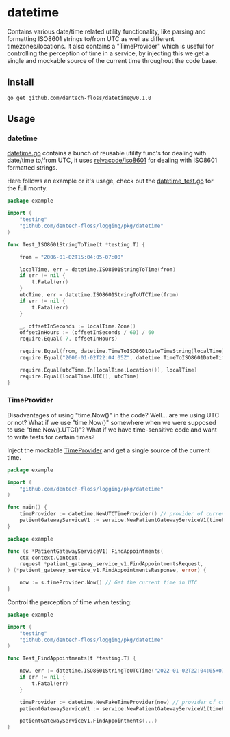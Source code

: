 # datetime

Contains various date/time related utility functionality, like parsing and formatting ISO8601 strings to/from UTC as well as different timezones/locations. It also contains a "TimeProvider" which is useful for controlling the perception of time in a service, by injecting this we get a single and mockable source of the current time throughout the code base.

## Install

```
go get github.com/dentech-floss/datetime@v0.1.0
```

## Usage

### datetime

[datetime.go](https://github.com/dentech-floss/datetime/blob/main/pkg/datetime/datetime.go) contains a bunch of reusable utility func's for dealing with date/time to/from UTC, it uses [relvacode/iso8601](https://github.com/relvacode/iso8601) for dealing with ISO8601 formatted strings. 

Here follows an example or it's usage, check out the [datetime_test.go](https://github.com/dentech-floss/datetime/blob/main/pkg/datetime/datetime_test.go) for the full monty.

```go
package example

import (
    "testing"
    "github.com/dentech-floss/logging/pkg/datetime"
)

func Test_ISO8601StringToTime(t *testing.T) {

    from = "2006-01-02T15:04:05-07:00"

    localTime, err = datetime.ISO8601StringToTime(from)
    if err != nil {
        t.Fatal(err)
    }
    utcTime, err = datetime.ISO8601StringToUTCTime(from)
    if err != nil {
        t.Fatal(err)
    }

    _, offsetInSeconds := localTime.Zone()
    offsetInHours := (offsetInSeconds / 60) / 60
    require.Equal(-7, offsetInHours)

    require.Equal(from, datetime.TimeToISO8601DateTimeString(localTime))
    require.Equal("2006-01-02T22:04:05Z", datetime.TimeToISO8601DateTimeString(utcTime))

    require.Equal(utcTime.In(localTime.Location()), localTime)
    require.Equal(localTime.UTC(), utcTime)
}
```

### TimeProvider

Disadvantages of using "time.Now()" in the code? Well... are we using UTC or not? What if we use "time.Now()" somewhere when we were supposed to use "time.Now().UTC()"? What if we have time-sensitive code and want to write tests for certain times? 

Inject the mockable [TimeProvider](https://github.com/dentech-floss/datetime/blob/main/pkg/datetime/time_provider.go) and get a single source of the current time.

```go
package example

import (
    "github.com/dentech-floss/logging/pkg/datetime"
)

func main() {
    timeProvider := datetime.NewUTCTimeProvider() // provider of current time in UTC
    patientGatewayServiceV1 := service.NewPatientGatewayServiceV1(timeProvider) // inject it
}
```

```go
package example

func (s *PatientGatewayServiceV1) FindAppointments(
    ctx context.Context,
    request *patient_gateway_service_v1.FindAppointmentsRequest,
) (*patient_gateway_service_v1.FindAppointmentsResponse, error) {

    now := s.timeProvider.Now() // Get the current time in UTC
}
```

Control the perception of time when testing:

```go
package example

import (
    "testing"
    "github.com/dentech-floss/logging/pkg/datetime"
)

func Test_FindAppointments(t *testing.T) {

    now, err := datetime.ISO8601StringToUTCTime("2022-01-02T22:04:05+07:00")
    if err != nil {
        t.Fatal(err)
    }

    timeProvider := datetime.NewFakeTimeProvider(now) // provider of current time of choice
    patientGatewayServiceV1 := service.NewPatientGatewayServiceV1(timeProvider) // inject it

    patientGatewayServiceV1.FindAppointments(...)
}
```